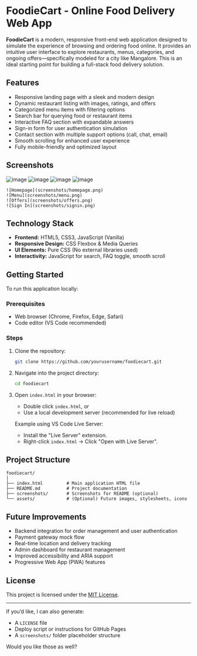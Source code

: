 # FoodieCart - Online Food Delivery Web App

**FoodieCart** is a modern, responsive front-end web application designed to simulate the experience of browsing and ordering food online. It provides an intuitive user interface to explore restaurants, menus, categories, and ongoing offers—specifically modeled for a city like Mangalore. This is an ideal starting point for building a full-stack food delivery solution.

## Features

* Responsive landing page with a sleek and modern design
* Dynamic restaurant listing with images, ratings, and offers
* Categorized menu items with filtering options
* Search bar for querying food or restaurant items
* Interactive FAQ section with expandable answers
* Sign-in form for user authentication simulation
* Contact section with multiple support options (call, chat, email)
* Smooth scrolling for enhanced user experience
* Fully mobile-friendly and optimized layout


## Screenshots
![image](https://github.com/user-attachments/assets/035dd147-d96b-4dcd-8da1-0c0bcdefb486)
![image](https://github.com/user-attachments/assets/e99edf6a-d291-4c11-b059-8dbe2ba151b5)
![image](https://github.com/user-attachments/assets/3195d212-9bb8-43a6-9890-761b691367ad)
![image](https://github.com/user-attachments/assets/0f5287c1-d27a-4094-9cb2-19cc3052b950)

```
![Homepage](screenshots/homepage.png)
![Menu](screenshots/menu.png)
![Offers](screenshots/offers.png)
![Sign In](screenshots/signin.png)
```

## Technology Stack

* **Frontend:** HTML5, CSS3, JavaScript (Vanilla)
* **Responsive Design:** CSS Flexbox & Media Queries
* **UI Elements:** Pure CSS (No external libraries used)
* **Interactivity:** JavaScript for search, FAQ toggle, smooth scroll

## Getting Started

To run this application locally:

### Prerequisites

* Web browser (Chrome, Firefox, Edge, Safari)
* Code editor (VS Code recommended)

### Steps

1. Clone the repository:

   ```bash
   git clone https://github.com/yourusername/foodiecart.git
   ```
2. Navigate into the project directory:

   ```bash
   cd foodiecart
   ```
3. Open `index.html` in your browser:

   * Double click `index.html`, or
   * Use a local development server (recommended for live reload)

   Example using VS Code Live Server:

   * Install the "Live Server" extension.
   * Right-click `index.html` → Click "Open with Live Server".

## Project Structure

```
foodiecart/
│
├── index.html         # Main application HTML file
├── README.md          # Project documentation
├── screenshots/       # Screenshots for README (optional)
└── assets/            # (Optional) Future images, stylesheets, icons
```

## Future Improvements

* Backend integration for order management and user authentication
* Payment gateway mock flow
* Real-time location and delivery tracking
* Admin dashboard for restaurant management
* Improved accessibility and ARIA support
* Progressive Web App (PWA) features

## License

This project is licensed under the [MIT License](LICENSE).

---

If you’d like, I can also generate:

* A `LICENSE` file
* Deploy script or instructions for GitHub Pages
* A `screenshots/` folder placeholder structure

Would you like those as well?

